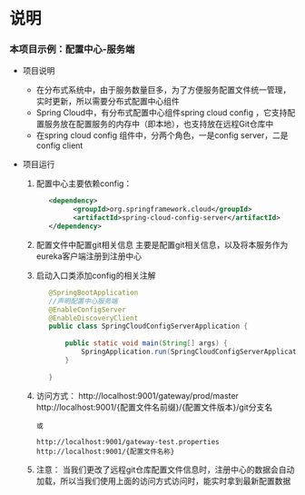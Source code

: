  # 说明
 
 ### 本项目示例：配置中心-服务端
 
 * 项目说明
    - 在分布式系统中，由于服务数量巨多，为了方便服务配置文件统一管理，实时更新，所以需要分布式配置中心组件
    - Spring Cloud中，有分布式配置中心组件spring cloud config ，它支持配置服务放在配置服务的内存中（即本地），也支持放在远程Git仓库中
    - 在spring cloud config 组件中，分两个角色，一是config server，二是config client
 
 
 * 项目运行
    1. 配置中心主要依赖config：
       ```xml
          <dependency>
                <groupId>org.springframework.cloud</groupId>
                <artifactId>spring-cloud-config-server</artifactId>
          </dependency>
       ```
    2. 配置文件中配置git相关信息
        主要是配置git相关信息，以及将本服务作为eureka客户端注册到注册中心
    
    3. 启动入口类添加config的相关注解
        ```java
           @SpringBootApplication
           //声明配置中心服务端
           @EnableConfigServer
           @EnableDiscoveryClient
           public class SpringCloudConfigServerApplication {
           
               public static void main(String[] args) {
                   SpringApplication.run(SpringCloudConfigServerApplication.class, args);
               }
           
           }
        ```
    
    4. 访问方式：
           http://localhost:9001/gateway/prod/master
           http://localhost:9001/{配置文件名前缀}/{配置文件版本}/git分支名
       
           或
           
           http://localhost:9001/gateway-test.properties
           http://localhost:9001/{配置文件名称}
    5. 注意：
        当我们更改了远程git仓库配置文件信息时，注册中心的数据会自动加载，所以当我们使用上面的访问方式访问时，能实时拿到最新配置数据
